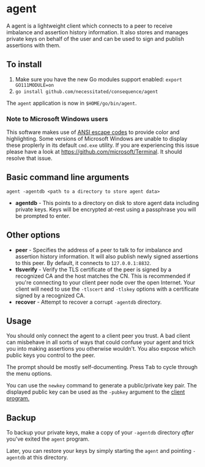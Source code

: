 # agent

A agent is a lightweight client which connects to a peer to receive imbalance and assertion history information.
It also stores and manages private keys on behalf of the user and can be used to sign and publish assertions with them.

## To install

1. Make sure you have the new Go modules support enabled: `export GO111MODULE=on`
2. `go install github.com/necessitated/consequence/agent`

The `agent` application is now in `$HOME/go/bin/agent`.

### Note to Microsoft Windows users

This software makes use of [ANSI escape codes](https://en.wikipedia.org/wiki/ANSI_escape_code) to provide color and highlighting. Some versions of Microsoft Windows are unable to display these proplerly in its default `cmd.exe` utility. If you are experiencing this issue please have a look at https://github.com/microsoft/Terminal. It should resolve that issue.

## Basic command line arguments

`agent -agentdb <path to a directory to store agent data>`

- **agentdb** - This points to a directory on disk to store agent data including private keys. Keys will be encrypted at-rest using a passphrase you will be prompted to enter.

## Other options

- **peer** - Specifies the address of a peer to talk to for imbalance and assertion history information. It will also publish newly signed assertions to this peer. By default, it connects to `127.0.0.1:8832`.
- **tlsverify** - Verify the TLS certificate of the peer is signed by a recognized CA and the host matches the CN. This is recommended if you're connecting to your client peer node over the open Internet. Your client will need to use the `-tlscert` and `-tlskey` options with a certificate signed by a recognized CA.
- **recover** - Attempt to recover a corrupt `-agentdb` directory.

## Usage

You should only connect the agent to a client peer you trust. A bad client can misbehave in all sorts of ways that could confuse your agent and trick you into making assertions you otherwise wouldn't. You also expose which public keys you control to the peer.

The prompt should be mostly self-documenting. Press <kbd>Tab</kbd> to cycle through the menu options.

You can use the `newkey` command to generate a public/private key pair. The displayed public key can be used as the `-pubkey` argument to the [client program.](https://github.com/necessitated/consequence/tree/master/client)

## Backup

To backup your private keys, make a copy of your `-agentdb` directory _after_ you've exited the `agent` program.

Later, you can restore your keys by simply starting the `agent` and pointing `-agentdb` at this directory.
